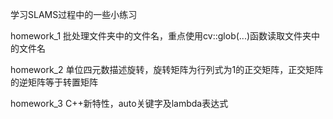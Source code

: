 学习SLAMS过程中的一些小练习

homework_1  批处理文件夹中的文件名，重点使用cv::glob(...)函数读取文件夹中的文件名

homework_2  单位四元数描述旋转，旋转矩阵为行列式为1的正交矩阵，正交矩阵的逆矩阵等于转置矩阵
    
homework_3  C++新特性，auto关键字及lambda表达式
